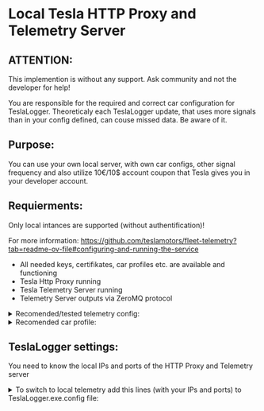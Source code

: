 # Local Tesla HTTP Proxy and Telemetry Server

## ATTENTION: ##
This implemention is without any support. Ask community and not the developer for help!

You are responsible for the required and correct car configuration for TeslaLogger. 
Theoreticaly each TeslaLogger update, that uses more signals than in your config defined, can couse missed data. Be aware of it.

## Purpose: ##
You can use your own local server, with own car configs, other signal frequency and also utilize 10€/10$ account coupon that Tesla gives you in your developer account.

## Requierments: ##
Only local intances are supported (without authentification)!

For more information: https://github.com/teslamotors/fleet-telemetry?tab=readme-ov-file#configuring-and-running-the-service

- All needed keys, certifikates, car profiles etc. are available and functioning
- Tesla Http Proxy running
- Tesla Telemetry Server running
- Telemetry Server outputs via ZeroMQ protocol
<details>

<summary>Recomended/tested telemetry config:</summary>

```json
{
    "host": "",
    "port": 12345,
    "log_level": "debug",
    "json_log_enable": true,
    "namespace": "TeslaLogger",
    "reliable_ack": true,
    "transmit_decoded_records": true,
    "logger": {
      "verbose": true
    },
    "zmq": {
        "addr": "tcp://*:5284",
        "verbose": true
    },
    "records": {
      "alerts": [
          "zmq"
      ],
      "errors": [
          "zmq"
      ],
      "V": [
          "zmq"
      ]
    },
    "tls": {
      "server_cert": "/certs/fullchain.pem",
      "server_key": "/certs/private.pem"
    }
}
```

</details>

<details>

<summary>Recomended car profile:</summary>

```json
{
  "vins": ["XP7XXXXXXXX0000000"],
  "config": {
    "hostname": "telemetry.yourdomain.com",
    "port": 12345,
    "ca": "${ca_data}",
    "fields": {
      "PackVoltage": { "interval_seconds": 10 },
      "PackCurrent": { "interval_seconds": 10 },
      "ACChargingPower": { "interval_seconds": 10 },
      "ACChargingEnergyIn" : { "interval_seconds": 60 },
      "DCChargingPower": { "interval_seconds": 1 },
      "DCChargingEnergyIn" : { "interval_seconds": 30 },
      "ChargeLimitSoc": { "interval_seconds": 30 },
      "FastChargerPresent": { "interval_seconds": 5 },
      "Location": { "interval_seconds": 1 },
      "VehicleSpeed": { "interval_seconds": 1 },
      "Gear": { "interval_seconds": 5 },
      "EstBatteryRange": { "interval_seconds": 30 },
      "RatedRange": { "interval_seconds": 30 },
      "IdealBatteryRange": { "interval_seconds": 30 },
      "Soc": { "interval_seconds": 15 },
      "ModuleTempMax": { "interval_seconds": 60 },
      "NumModuleTempMax": { "interval_seconds": 60 },
      "ModuleTempMin": { "interval_seconds": 60 },
      "NumModuleTempMin": { "interval_seconds": 60 },
      "NumBrickVoltageMax": { "interval_seconds": 60 },
      "BrickVoltageMax": { "interval_seconds": 60 },
      "NumBrickVoltageMin": { "interval_seconds": 60 },
      "BrickVoltageMin": { "interval_seconds": 60 },
      "Odometer": { "interval_seconds": 30 },
      "EnergyRemaining": { "interval_seconds": 60 },
      "TimeToFullCharge": { "interval_seconds": 60 },
      "EstBatteryRange": { "interval_seconds": 60 },
      "SentryMode": { "interval_seconds": 10 },
      "ChargeState": { "interval_seconds": 10 },
      "DetailedChargeState": { "interval_seconds": 10 },
      "BatteryHeaterOn": { "interval_seconds": 10 },
      "DoorState": { "interval_seconds": 10 },
      "FdWindow": { "interval_seconds": 10 },
      "FpWindow": { "interval_seconds": 10 },
      "RdWindow": { "interval_seconds": 10 },
      "RpWindow": { "interval_seconds": 10 },
      "TpmsPressureFl": { "interval_seconds": 10 },
      "TpmsPressureFr": { "interval_seconds": 10 },
      "TpmsPressureRl": { "interval_seconds": 10 },
      "TpmsPressureRr": { "interval_seconds": 10 },
      "VehicleName": { "interval_seconds": 600 },
      "CarType": { "interval_seconds": 600 },
      "Trim": { "interval_seconds": 600 },
      "Version": { "interval_seconds": 600 },
      "InsideTemp": { "interval_seconds": 60 },
      "OutsideTemp": { "interval_seconds": 60 },
      "Locked": { "interval_seconds": 5 },
      "ChargePortDoorOpen": { "interval_seconds": 10 },
      "PreconditioningEnabled": { "interval_seconds": 30 },
      "DefrostForPreconditioning": { "interval_seconds": 30 },
      "DefrostMode": { "interval_seconds": 60 },
      "FastChargerType": { "interval_seconds": 10 },
      "HvacACEnabled": { "interval_seconds": 60 },
      "HvacAutoMode": { "interval_seconds": 60 },
      "HvacLeftTemperatureRequest": { "interval_seconds": 60 },
      "HvacSteeringWheelHeatAuto": { "interval_seconds": 60 },
      "HvacSteeringWheelHeatLevel": { "interval_seconds": 60 },
      "SoftwareUpdateVersion": { "interval_seconds": 600 },
      "SoftwareUpdateDownloadPercentComplete": { "interval_seconds": 600 },
      "SoftwareUpdateExpectedDurationMinutes": { "interval_seconds": 600 },
      "SoftwareUpdateInstallationPercentComplete": { "interval_seconds": 600 },
      "SoftwareUpdateScheduledStartTime": { "interval_seconds": 600 },
      "WiperHeatEnabled": { "interval_seconds": 60 }
    }
  }
}
```

</details>

## TeslaLogger settings: ##
You need to know the local IPs and ports of the HTTP Proxy and Telemetry server

<details>

<summary>To switch to local telemetry add this lines (with your IPs and ports) to TeslaLogger.exe.config file:</summary>

```xml
            <setting name="TeslaHttpProxyURL" serializeAs="String">
                <value>https://192.x.x.x:4443</value>
            </setting>
            <setting name="TelemetryServerURL" serializeAs="String">
                <value>tcp://192.x.x.x:5284</value>
            </setting>
            <setting name="TelemetryServerType" serializeAs="String">
                <value>ZMQ</value>
            </setting>
```
</details>
